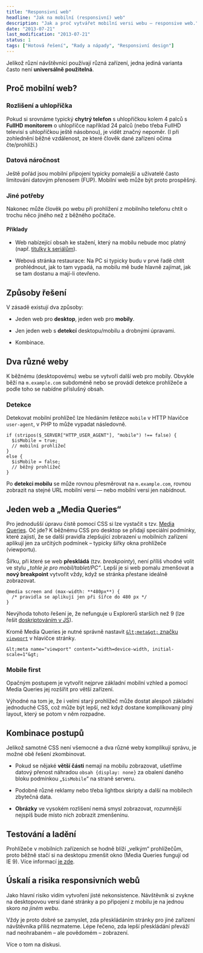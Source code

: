 ```yaml
---
title: "Responsivní web"
headline: "Jak na mobilní (responsivní) web"
description: "Jak a proč vytvářet mobilní versi webu – responsive web."
date: "2013-07-21"
last_modification: "2013-07-21"
status: 1
tags: ["Hotová řešení", "Rady a nápady", "Responsivní design"]
---
```


Jelikož různí návštěvníci používají různá zařízení, jedna jediná varianta často není **universálně použitelná**.

## Proč mobilní web?

### Rozlišení a uhlopříčka

Pokud si srovnáme typický **chytrý telefon** s uhlopříčkou kolem 4 palců s **FullHD monitorem** o uhlopříčce například 24 palců (nebo třeba FullHD televisí s uhlopříčkou ještě násobnou), je vidět značný nepoměr. (I při zohlednění běžné vzdálenost, ze které člověk dané zařízení očima čte/prohlíží.)

### Datová náročnost

Ještě pořád jsou mobilní připojení typicky pomalejší a uživatelé často limitováni datovým přenosem (FUP). Mobilní web může být proto prospěšný.

### Jiné potřeby

Nakonec může člověk po webu při prohlížení z mobilního telefonu  chtít o trochu něco jiného než z běžného počítače.

#### Příklady

  - Web nabízející obsah ke stažení, který na mobilu nebude moc platný (např. [titulky k seriálům](http://diskuse.jakpsatweb.cz/?action=vthread&amp;forum=17&amp;topic=150308#6)).

  - Webová stránka restaurace: Na PC si typicky budu v prvé řadě chtít prohlédnout, jak to tam vypadá, na mobilu mě bude hlavně zajímat, jak se tam dostanu a mají-li otevřeno.

## Způsoby řešení

V zásadě existují dva způsoby:

  - Jeden web pro **desktop**, jeden web pro **mobily**.

  - Jen jeden web s **detekcí** desktopu/mobilu a drobnými úpravami.

  - Kombinace.

## Dva různé weby

K běžnému (desktopovému) webu se vytvoří další web pro mobily. Obvykle běží na `m.example.com` subdoméně nebo se provádí detekce prohlížeče a podle toho se nabídne příslušný obsah.

### Detekce

Detekovat mobilní prohlížeč lze hledáním řetězce `mobile` v HTTP hlavičce `user-agent`, v PHP to může vypadat následovně.

```
if (stripos($_SERVER["HTTP_USER_AGENT"], "mobile") !== false) {
  $isMobile = true;  
  // mobilní prohlížeč
}
else {
  $isMobile = false;
  // běžný prohlížeč
}
```

Po **detekci mobilu** se může rovnou přesměrovat na `m.example.com`, rovnou zobrazit na stejné URL mobilní versi — nebo mobilní versi jen nabídnout.

## Jeden web a „Media Queries“

Pro jednodušší úpravu čistě pomocí CSS si lze vystačit s tzv. [Media Queries](/media). Oč jde? K běžnému CSS pro desktop se přidají speciální podmínky, které zajistí, že se další pravidla zlepšující zobrazení u mobilních zařízení aplikují jen za určitých podmínek – typicky šířky okna prohlížeče (viewportu).

Šířku, při které se web **přeskládá** (tzv. *breakpointy*), není příliš vhodné volit ve stylu *„tohle je pro mobil/tablet/PC“*. Lepší je si web pomalu zmenšovat a **nový breakpoint** vytvořit vždy, když se stránka přestane ideálně zobrazovat.

```
@media screen and (max-width: **480px**) {
  /* pravidla se aplikují jen při šířce do 480 px */
}
```

Nevýhoda tohoto řešení je, že nefunguje u Explorerů starších než 9 (lze řešit [doskriptováním v JS](https://github.com/scottjehl/Respond)).

Kromě Media Queries je nutné správně nastavit [`&lt;meta&gt;` značku `viewport`](/meta-viewport) v hlavičce stránky.

```
&lt;meta name="viewport" content="width=device-width, initial-scale=1"&gt;
```

### Mobile first

Opačným postupem je vytvořit nejprve základní mobilní vzhled a pomocí Media Queries jej rozšířit pro větší zařízení.

Výhodné na tom je, že i velmi starý prohlížeč může dostat alespoň základní jednoduché CSS, což může být lepší, než když dostane komplikovaný plný layout, který se potom v něm rozpadne.

## Kombinace postupů

Jelikož samotné CSS není všemocné a dva různé weby komplikují správu, je možné obě řešení zkombinovat.

  - Pokud se nějaké **větší části** nemají na mobilu zobrazovat, ušetříme datový přenost náhradou `obsah {display: none}` za obalení daného bloku podmínkou „`$isMobile`“ na straně serveru.

  - Podobně různé reklamy nebo třeba lightbox skripty a další na mobilech zbytečná data.

  - **Obrázky** ve vysokém rozlišení nemá smysl zobrazovat, rozumnější nejspíš bude místo nich zobrazit zmenšeninu.

## Testování a ladění

Prohlížeče v mobilních zařízeních se hodně blíží „velkým“ prohlížečům, proto běžně stačí si na desktopu zmenšit okno (Media Queries fungují od IE 9). Více informací [je zde](/prohlizece#mobily).

## Úskalí a risika responsivních webů

Jako hlavní risiko vidím vytvoření jisté nekonsistence. Návštěvník si zvykne na desktopovou versi dané stránky a po připojení z mobilu je na jednou skoro *na jiném webu*.

Vždy je proto dobré se zamyslet, zda přeskládáním stránky pro jiné zařízení návštěvníka příliš nezmateme. Lépe řečeno, zda lepší přeskládání převáží nad neohrabaném – ale povědomém – zobrazení.

Více o tom na diskusi.